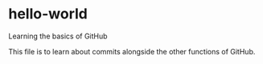 # hello-world
Learning the basics of GitHub


This file is to learn about commits alongside the other functions of GitHub.
